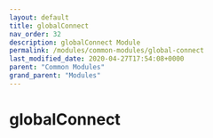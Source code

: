 ```yaml
---
layout: default
title: globalConnect 
nav_order: 32
description: globalConnect Module
permalink: /modules/common-modules/global-connect
last_modified_date: 2020-04-27T17:54:08+0000
parent: "Common Modules"
grand_parent: "Modules"
---
```


# globalConnect